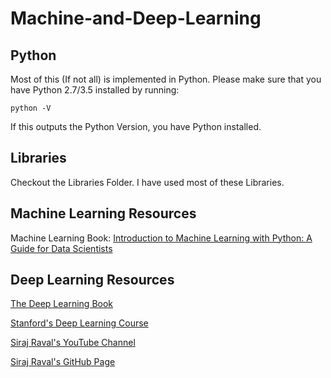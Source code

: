 # Machine-and-Deep-Learning


## Python

Most of this (If not all) is implemented in Python.
Please make sure that you have Python 2.7/3.5 installed by running:

`python -V`

If this outputs the Python Version, you have Python installed.


## Libraries

Checkout the Libraries Folder. I have used most of these Libraries.

## Machine Learning Resources

Machine Learning Book:
[ Introduction to Machine Learning with Python: A Guide for Data Scientists ](https://www.amazon.in/Introduction-Machine-Learning-Python-Scientists/dp/9352134575?tag=googinhydr18418-21&tag=googinkenshoo-21&ascsubtag=88e6e93f-6186-4b6a-acbb-07c8fef57a60)


## Deep Learning Resources 

[ The Deep Learning Book ](http://www.deeplearningbook.org/)

[ Stanford's Deep Learning Course ](http://deeplearning.stanford.edu/tutorial/)

[ Siraj Raval's YouTube Channel ](https://www.youtube.com/channel/UCWN3xxRkmTPmbKwht9FuE5A)

[ Siraj Raval's GitHub Page ](https://github.com/llSourcell)
